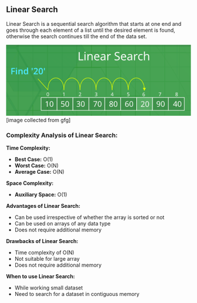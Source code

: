 ## Linear Search

<p>
Linear Search is a sequential search algorithm that starts at one end and goes through each element of a list until the desired element is found, otherwise the search continues till the end of the data set.
</p>

![Linear_Search](linear_search.png)
[image collected from gfg]

### **Complexity Analysis of Linear Search:**

**Time Complexity:**

<ul>
    <li><b>Best Case:</b> O(1)</li>
    <li><b>Worst Case:</b> O(N)</li>
    <li><b>Average Case:</b> O(N)</li>
</ul>

**Space Complexity:**

<ul>
    <li><b>Auxiliary Space:</b> O(1)</li>
</ul>

**Advantages of Linear Search:**

<ul>
    <li>Can be used irrespective of whether the array is sorted or not</li>
    <li>Can be used on arrays of any data type</li>
    <li>Does not require additional memory</li>
</ul>

**Drawbacks of Linear Search:**

<ul>
    <li>Time complexity of O(N)</li>
    <li>Not suitable for large array</li>
    <li>Does not require additional memory</li>
</ul>

**When to use Linear Search:**

<ul>
    <li>While working small dataset</li>
    <li>Need to search for a dataset in contiguous memory</li>
</ul>